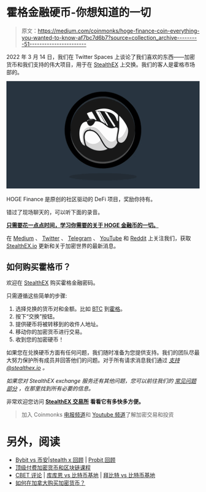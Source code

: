 # 霍格金融硬币-你想知道的一切

> 原文：<https://medium.com/coinmonks/hoge-finance-coin-everything-you-wanted-to-know-af7bc7d6b7?source=collection_archive---------51----------------------->

2022 年 3 月 14 日，我们在 Twitter Spaces 上谈论了我们喜欢的东西——加密货币和我们支持的伟大项目，用于在 [StealthEX](https://stealthex.io/) 上交换。我们的客人是霍格市场部的。

![](img/013650ee234053ca269b987e1b82d8e6.png)

HOGE Finance 是原创的社区驱动的 DeFi 项目，奖励你持有。

错过了现场聊天的，可以听下面的录音。

[**只需要花一点点时间，学习你需要的关于 HOGE 金融币的一切。**](https://youtu.be/dHMWGhNkQ4I)

在 [Medium](https://stealthex-io.medium.com/) 、 [Twitter](https://twitter.com/Stealthex_io) 、 [Telegram](https://t.me/StealthEX) 、 [YouTube](https://www.youtube.com/channel/UCeES_XBesX76ge7xf1meuSw) 和 [Reddit](https://www.reddit.com/user/Stealthex_io) 上关注我们，获取 [StealthEX.io](https://stealthex.io/) 更新和关于加密世界的最新消息。

## 如何购买霍格币？

欢迎在 [StealthEX](https://stealthex.io/) 购买霍格金融密码。

只需遵循这些简单的步骤:

1.  选择兑换的货币对和金额。比如 [BTC](https://stealthex.io/coin/btc) 到[霍格](https://stealthex.io/coin/hoge)。
2.  按下“交换”按钮。
3.  提供硬币将被转移到的收件人地址。
4.  移动你的加密货币进行交易。
5.  收到您的加密硬币！

如果您在兑换硬币方面有任何问题，我们随时准备为您提供支持。我们的团队尽最大努力保护所有成员并回答他们的问题。对于所有请求消息我们通过 [*支持@stealthex.io*](mailto:support@stealthex.io) *。*

*如果您对 StealthEX exchange 服务还有其他问题，您可以前往我们的* [*常见问题部分*](https://stealthex.io/faq) *，在那里找到所有必要的信息。*

非常欢迎您访问 [**StealthEX 交易所**](https://stealthex.io/) **看看它有多快多方便。**

> 加入 Coinmonks [电报频道](https://t.me/coincodecap)和 [Youtube 频道](https://www.youtube.com/c/coinmonks/videos)了解加密交易和投资

# 另外，阅读

*   [Bybit vs 币安](https://coincodecap.com/bybit-binance-moonxbt)|[stealth x 回顾](/coinmonks/stealthex-review-396c67309988) | [Probit 回顾](https://coincodecap.com/probit-review)
*   [顶级付费加密货币和区块链课程](https://coincodecap.com/blockchain-courses)
*   [CBET 评论](https://coincodecap.com/cbet-casino-review) | [库库恩 vs 比特币基地](https://coincodecap.com/kucoin-vs-coinbase) | [拜比特 vs 比特币基地](https://coincodecap.com/bybit-vs-coinbase)
*   [如何在加拿大购买加密货币？](https://coincodecap.com/how-to-buy-cryptocurrency-in-canada)